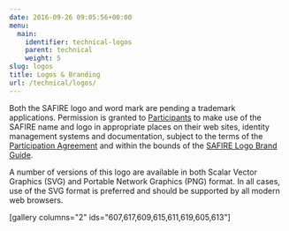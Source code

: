 ```yaml
---
date: 2016-09-26 09:05:56+00:00
menu:
  main:
    identifier: technical-logos
    parent: technical
    weight: 5
slug: logos
title: Logos & Branding
url: /technical/logos/
---
```


Both the SAFIRE logo and word mark are pending a trademark applications. Permission is granted to [Participants](/participants/) to make use of the SAFIRE name and logo in appropriate places on their web sites, identity management systems and documentation, subject to the terms of the [Participation Agreement](/safire/policy/participation/) and within the bounds of the [SAFIRE Logo Brand Guide](/wp-content/uploads/2016/09/TENET-D002-Safire-Logo-Brand-Guide.pdf).

A number of versions of this logo are available in both Scalar Vector Graphics (SVG) and Portable Network Graphics (PNG) format. In all cases, use of the SVG format is preferred and should be supported by all modern web browsers.

[gallery columns="2" ids="607,617,609,615,611,619,605,613"]
